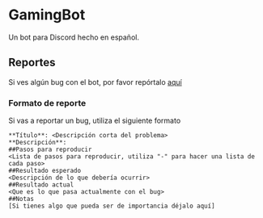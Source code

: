 # GamingBot
Un bot para Discord hecho en español.
## Reportes
Si ves algún bug con el bot, por favor repórtalo [aquí](https://github.com/Realex78/GamingBot/issues)
### Formato de reporte
Si vas a reportar un bug, utiliza el siguiente formato
```
**Título**: <Descripción corta del problema>
**Descripción**:
##Pasos para reproducir
<Lista de pasos para reproducir, utiliza "-" para hacer una lista de cada paso>
##Resultado esperado
<Descripción de lo que debería ocurrir>
##Resultado actual
<Que es lo que pasa actualmente con el bug>
##Notas
[Si tienes algo que pueda ser de importancia déjalo aquí]
```
